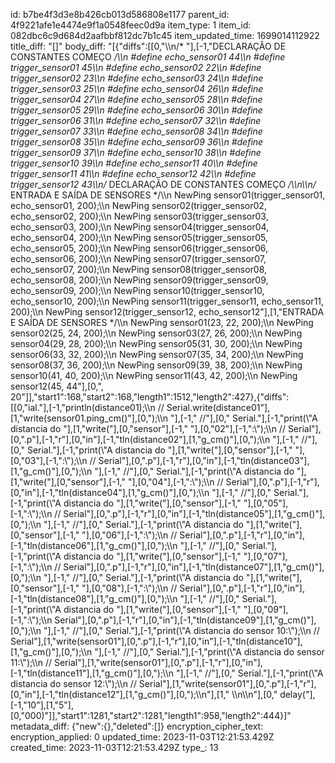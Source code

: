 id: b7be4f3d3e8b426cb013d586808e1177
parent_id: 4f9221afe1e4474e9f1a0548feec0d9a
item_type: 1
item_id: 082dbc6c9d684d2aafbbf812dc7b1c45
item_updated_time: 1699014112922
title_diff: "[]"
body_diff: "[{\"diffs\":[[0,\"\\\n/* \"],[-1,\"DECLARAÇÃO DE CONSTANTES COMEÇO */\\\n  #define echo_sensor01  44\\\n  #define trigger_sensor01  45\\\n  #define echo_sensor02  22\\\n  #define trigger_sensor02  23\\\n  #define echo_sensor03  24\\\n  #define trigger_sensor03  25\\\n  #define echo_sensor04  26\\\n  #define trigger_sensor04  27\\\n  #define echo_sensor05  28\\\n  #define trigger_sensor05  29\\\n  #define echo_sensor06  30\\\n  #define trigger_sensor06  31\\\n  #define echo_sensor07  32\\\n  #define trigger_sensor07  33\\\n  #define echo_sensor08  34\\\n  #define trigger_sensor08  35\\\n  #define echo_sensor09  36\\\n  #define trigger_sensor09  37\\\n  #define echo_sensor10  38\\\n  #define trigger_sensor10  39\\\n  #define echo_sensor11  40\\\n  #define trigger_sensor11  41\\\n  #define echo_sensor12  42\\\n  #define trigger_sensor12  43\\\n/* DECLARAÇÃO DE CONSTANTES COMEÇO */\\\n\\\n/* ENTRADA E SAÍDA DE SENSORES */\\\n  NewPing sensor01(trigger_sensor01, echo_sensor01, 200);\\\n  NewPing sensor02(trigger_sensor02, echo_sensor02, 200);\\\n  NewPing sensor03(trigger_sensor03, echo_sensor03, 200);\\\n  NewPing sensor04(trigger_sensor04, echo_sensor04, 200);\\\n  NewPing sensor05(trigger_sensor05, echo_sensor05, 200);\\\n  NewPing sensor06(trigger_sensor06, echo_sensor06, 200);\\\n  NewPing sensor07(trigger_sensor07, echo_sensor07, 200);\\\n  NewPing sensor08(trigger_sensor08, echo_sensor08, 200);\\\n  NewPing sensor09(trigger_sensor09, echo_sensor09, 200);\\\n  NewPing sensor10(trigger_sensor10, echo_sensor10, 200);\\\n  NewPing sensor11(trigger_sensor11, echo_sensor11, 200);\\\n  NewPing sensor12(trigger_sensor12, echo_sensor12\"],[1,\"ENTRADA E SAÍDA DE SENSORES */\\\n  NewPing sensor01(23, 22, 200);\\\n  NewPing sensor02(25, 24, 200);\\\n  NewPing sensor03(27, 26, 200);\\\n  NewPing sensor04(29, 28, 200);\\\n  NewPing sensor05(31, 30, 200);\\\n  NewPing sensor06(33, 32, 200);\\\n  NewPing sensor07(35, 34, 200);\\\n  NewPing sensor08(37, 36, 200);\\\n  NewPing sensor09(39, 38, 200);\\\n  NewPing sensor10(41, 40, 200);\\\n  NewPing sensor11(43, 42, 200);\\\n  NewPing sensor12(45, 44\"],[0,\", 20\"]],\"start1\":168,\"start2\":168,\"length1\":1512,\"length2\":427},{\"diffs\":[[0,\"ial.\"],[-1,\"println(distance01);\\\n  // Serial.write(distance01\"],[1,\"write(sensor01.ping_cm()\"],[0,\");\\\n \"],[-1,\" //\"],[0,\" Serial.\"],[-1,\"print(\\\"A distancia do \"],[1,\"write(\"],[0,\"sensor\"],[-1,\" \"],[0,\"02\"],[-1,\":\\\");\\\n  // Serial\"],[0,\".p\"],[-1,\"r\"],[0,\"in\"],[-1,\"tln(distance02\"],[1,\"g_cm()\"],[0,\");\\\n \"],[-1,\" //\"],[0,\" Serial.\"],[-1,\"print(\\\"A distancia do \"],[1,\"write(\"],[0,\"sensor\"],[-1,\" \"],[0,\"03\"],[-1,\":\\\");\\\n  // Serial\"],[0,\".p\"],[-1,\"r\"],[0,\"in\"],[-1,\"tln(distance03\"],[1,\"g_cm()\"],[0,\");\\\n \"],[-1,\" //\"],[0,\" Serial.\"],[-1,\"print(\\\"A distancia do \"],[1,\"write(\"],[0,\"sensor\"],[-1,\" \"],[0,\"04\"],[-1,\":\\\");\\\n  // Serial\"],[0,\".p\"],[-1,\"r\"],[0,\"in\"],[-1,\"tln(distance04\"],[1,\"g_cm()\"],[0,\");\\\n \"],[-1,\" //\"],[0,\" Serial.\"],[-1,\"print(\\\"A distancia do \"],[1,\"write(\"],[0,\"sensor\"],[-1,\" \"],[0,\"05\"],[-1,\":\\\");\\\n  // Serial\"],[0,\".p\"],[-1,\"r\"],[0,\"in\"],[-1,\"tln(distance05\"],[1,\"g_cm()\"],[0,\");\\\n \"],[-1,\" //\"],[0,\" Serial.\"],[-1,\"print(\\\"A distancia do \"],[1,\"write(\"],[0,\"sensor\"],[-1,\" \"],[0,\"06\"],[-1,\":\\\");\\\n  // Serial\"],[0,\".p\"],[-1,\"r\"],[0,\"in\"],[-1,\"tln(distance06\"],[1,\"g_cm()\"],[0,\");\\\n \"],[-1,\" //\"],[0,\" Serial.\"],[-1,\"print(\\\"A distancia do \"],[1,\"write(\"],[0,\"sensor\"],[-1,\" \"],[0,\"07\"],[-1,\":\\\");\\\n  // Serial\"],[0,\".p\"],[-1,\"r\"],[0,\"in\"],[-1,\"tln(distance07\"],[1,\"g_cm()\"],[0,\");\\\n \"],[-1,\" //\"],[0,\" Serial.\"],[-1,\"print(\\\"A distancia do \"],[1,\"write(\"],[0,\"sensor\"],[-1,\" \"],[0,\"08\"],[-1,\":\\\");\\\n  // Serial\"],[0,\".p\"],[-1,\"r\"],[0,\"in\"],[-1,\"tln(distance08\"],[1,\"g_cm()\"],[0,\");\\\n \"],[-1,\" //\"],[0,\" Serial.\"],[-1,\"print(\\\"A distancia do \"],[1,\"write(\"],[0,\"sensor\"],[-1,\" \"],[0,\"09\"],[-1,\":\\\");\\\n  Serial\"],[0,\".p\"],[-1,\"r\"],[0,\"in\"],[-1,\"tln(distance09\"],[1,\"g_cm()\"],[0,\");\\\n \"],[-1,\" //\"],[0,\" Serial.\"],[-1,\"print(\\\"A distancia do sensor 10:\\\");\\\n  // Serial\"],[1,\"write(sensor01\"],[0,\".p\"],[-1,\"r\"],[0,\"in\"],[-1,\"tln(distance10\"],[1,\"g_cm()\"],[0,\");\\\n \"],[-1,\" //\"],[0,\" Serial.\"],[-1,\"print(\\\"A distancia do sensor 11:\\\");\\\n  // Serial\"],[1,\"write(sensor01\"],[0,\".p\"],[-1,\"r\"],[0,\"in\"],[-1,\"tln(distance11\"],[1,\"g_cm()\"],[0,\");\\\n \"],[-1,\" //\"],[0,\" Serial.\"],[-1,\"print(\\\"A distancia do sensor 12:\\\");\\\n  // Serial\"],[1,\"write(sensor01\"],[0,\".p\"],[-1,\"r\"],[0,\"in\"],[-1,\"tln(distance12\"],[1,\"g_cm()\"],[0,\");\\\n\"],[1,\"  \\\n\\\n\"],[0,\"  delay(\"],[-1,\"10\"],[1,\"5\"],[0,\"000)\"]],\"start1\":1281,\"start2\":1281,\"length1\":958,\"length2\":444}]"
metadata_diff: {"new":{},"deleted":[]}
encryption_cipher_text: 
encryption_applied: 0
updated_time: 2023-11-03T12:21:53.429Z
created_time: 2023-11-03T12:21:53.429Z
type_: 13